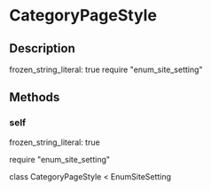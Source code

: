 # CategoryPageStyle

## Description

frozen_string_literal: true
require "enum_site_setting"

## Methods

### self

frozen_string_literal: true

require "enum_site_setting"

class CategoryPageStyle < EnumSiteSetting


